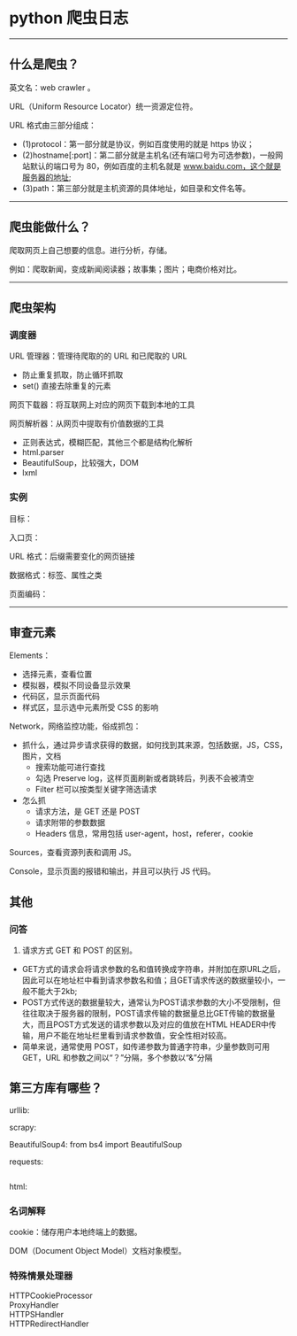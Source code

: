 # python 爬虫日志

---

## 什么是爬虫？

英文名：web crawler 。

URL（Uniform Resource Locator）统一资源定位符。

URL 格式由三部分组成：

- (1)protocol：第一部分就是协议，例如百度使用的就是 https 协议；
- (2)hostname[:port]：第二部分就是主机名(还有端口号为可选参数)，一般网站默认的端口号为 80，例如百度的主机名就是 www.baidu.com，这个就是服务器的地址;
- (3)path：第三部分就是主机资源的具体地址，如目录和文件名等。

---

## 爬虫能做什么？

爬取网页上自己想要的信息。进行分析，存储。

例如：爬取新闻，变成新闻阅读器；故事集；图片；电商价格对比。


---

## 爬虫架构

### 调度器

URL 管理器：管理待爬取的的 URL 和已爬取的 URL

- 防止重复抓取，防止循环抓取
- set() 直接去除重复的元素

网页下载器：将互联网上对应的网页下载到本地的工具

网页解析器：从网页中提取有价值数据的工具

- 正则表达式，模糊匹配，其他三个都是结构化解析
- html.parser
- BeautifulSoup，比较强大，DOM
- lxml

### 实例

目标：

入口页：

URL 格式：后缀需要变化的网页链接

数据格式：标签、属性之类

页面编码：

---

## 审查元素

Elements：
- 选择元素，查看位置
- 模拟器，模拟不同设备显示效果
- 代码区，显示页面代码
- 样式区，显示选中元素所受 CSS 的影响

Network，网络监控功能，俗成抓包：
- 抓什么，通过异步请求获得的数据，如何找到其来源，包括数据，JS，CSS，图片，文档
  - 搜索功能可进行查找
  - 勾选 Preserve log，这样页面刷新或者跳转后，列表不会被清空
  - Filter 栏可以按类型关键字筛选请求
- 怎么抓
  - 请求方法，是 GET 还是 POST
  - 请求附带的参数数据
  - Headers 信息，常用包括 user-agent，host，referer，cookie
  
Sources，查看资源列表和调用 JS。

Console，显示页面的报错和输出，并且可以执行 JS 代码。

## 其他

### 问答

1. 请求方式 GET 和 POST 的区别。
  - GET方式的请求会将请求参数的名和值转换成字符串，并附加在原URL之后，因此可以在地址栏中看到请求参数名和值；且GET请求传送的数据量较小，一般不能大于2kb;
  - POST方式传送的数据量较大，通常认为POST请求参数的大小不受限制，但往往取决于服务器的限制，POST请求传输的数据量总比GET传输的数据量大，而且POST方式发送的请求参数以及对应的值放在HTML HEADER中传输，用户不能在地址栏里看到请求参数值，安全性相对较高。
  - 简单来说，通常使用 POST，如传递参数为普通字符串，少量参数则可用 GET，URL 和参数之间以“？”分隔，多个参数以“&”分隔

## 第三方库有哪些？

urllib:

scrapy:

BeautifulSoup4: from bs4 import BeautifulSoup

requests:

```python


```

html:

### 名词解释

cookie：储存用户本地终端上的数据。

DOM（Document Object Model）文档对象模型。

### 特殊情景处理器

HTTPCookieProcessor<br/>
ProxyHandler<br/>
HTTPSHandler<br/>
HTTPRedirectHandler<br/>

